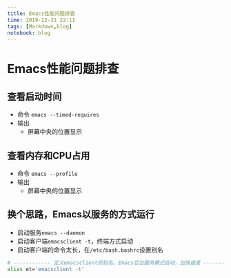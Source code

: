 ```yaml
---
title: Emacs性能问题排查
time: 2019-12-31 22:11
tags: [Markdown,blog]
notebook: blog
---
```


# Emacs性能问题排查


## 查看启动时间

- 命令 `emacs --timed-requires`
- 输出
    - 屏幕中央的位置显示

## 查看内存和CPU占用

- 命令 `emacs --profile`
- 输出
    - 屏幕中央的位置显示

## 换个思路，Emacs以服务的方式运行

- 启动服务`emacs --daemon`
- 启动客户端`emacsclient -t`，终端方式启动
- 启动客户端的命令太长，在`/etc/bash.bashrc`设置别名
```bash
# ------------ 定义emacsclient的别名，Emacs后台服务模式启动，加快速度 -----------
alias et='emacsclient -t'
```
